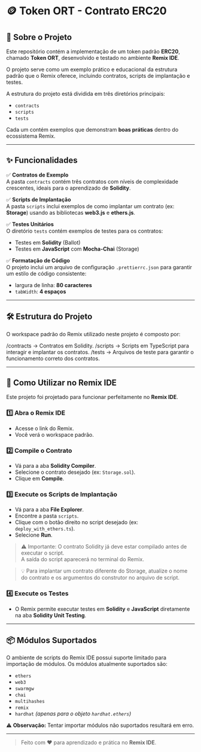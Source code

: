 # 🪙 Token ORT - Contrato ERC20

## 📖 Sobre o Projeto

Este repositório contém a implementação de um token padrão **ERC20**, chamado **Token ORT**, desenvolvido e testado no ambiente **Remix IDE**.  

O projeto serve como um exemplo prático e educacional da estrutura padrão que o Remix oferece, incluindo contratos, scripts de implantação e testes.

A estrutura do projeto está dividida em três diretórios principais:

- `contracts`
- `scripts`
- `tests`

Cada um contém exemplos que demonstram **boas práticas** dentro do ecossistema Remix.

---

## ✨ Funcionalidades

✅ **Contratos de Exemplo**  
A pasta `contracts` contém três contratos com níveis de complexidade crescentes, ideais para o aprendizado de **Solidity**.

✅ **Scripts de Implantação**  
A pasta `scripts` inclui exemplos de como implantar um contrato (ex: **Storage**) usando as bibliotecas **web3.js** e **ethers.js**.

✅ **Testes Unitários**  
O diretório `tests` contém exemplos de testes para os contratos:
- Testes em **Solidity** (Ballot)
- Testes em **JavaScript** com **Mocha-Chai** (Storage)

✅ **Formatação de Código**  
O projeto inclui um arquivo de configuração `.prettierrc.json` para garantir um estilo de código consistente:
- largura de linha: **80 caracteres**
- `tabWidth`: **4 espaços**

---

## 🛠️ Estrutura do Projeto

O workspace padrão do Remix utilizado neste projeto é composto por:

/contracts → Contratos em Solidity.
/scripts → Scripts em TypeScript para interagir e implantar os contratos.
/tests → Arquivos de teste para garantir o funcionamento correto dos contratos.


---

## 🚀 Como Utilizar no Remix IDE

Este projeto foi projetado para funcionar perfeitamente no **Remix IDE**.

### 1️⃣ Abra o Remix IDE
- Acesse o link do Remix.
- Você verá o workspace padrão.

### 2️⃣ Compile o Contrato
- Vá para a aba **Solidity Compiler**.
- Selecione o contrato desejado (ex: `Storage.sol`).
- Clique em **Compile**.

### 3️⃣ Execute os Scripts de Implantação
- Vá para a aba **File Explorer**.
- Encontre a pasta `scripts`.
- Clique com o botão direito no script desejado (ex: `deploy_with_ethers.ts`).
- Selecione **Run**.

> ⚠️ Importante: O contrato Solidity já deve estar compilado antes de executar o script.  
> A saída do script aparecerá no terminal do Remix.

> 💡 Para implantar um contrato diferente do Storage, atualize o nome do contrato e os argumentos do construtor no arquivo de script.

### 4️⃣ Execute os Testes
- O Remix permite executar testes em **Solidity** e **JavaScript** diretamente na aba **Solidity Unit Testing**.

---

## 📦 Módulos Suportados

O ambiente de scripts do Remix IDE possui suporte limitado para importação de módulos. Os módulos atualmente suportados são:

- `ethers`
- `web3`
- `swarmgw`
- `chai`
- `multihashes`
- `remix`
- `hardhat` *(apenas para o objeto `hardhat.ethers`)*

⚠️ **Observação:** Tentar importar módulos não suportados resultará em erro.

---

> Feito com ❤️ para aprendizado e prática no **Remix IDE**.


